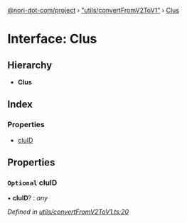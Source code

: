 [@nori-dot-com/project](../README.md) › ["utils/convertFromV2ToV1"](../modules/_utils_convertfromv2tov1_.md) › [Clus](_utils_convertfromv2tov1_.clus.md)

# Interface: Clus

## Hierarchy

* **Clus**

## Index

### Properties

* [cluID](_utils_convertfromv2tov1_.clus.md#optional-cluid)

## Properties

### `Optional` cluID

• **cluID**? : *any*

*Defined in [utils/convertFromV2ToV1.ts:20](https://github.com/nori-dot-eco/nori-dot-com/blob/1131583/packages/project/src/utils/convertFromV2ToV1.ts#L20)*
